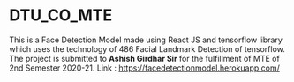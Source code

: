 # DTU_CO_MTE
This is a Face Detection Model made using React JS and tensorflow library which uses the technology of 486 Facial Landmark Detection of tensorflow.
The project is submitted to **Ashish Girdhar Sir** for the fulfillment of MTE of 2nd Semester 2020-21.
Link : https://facedetectionmodel.herokuapp.com/
